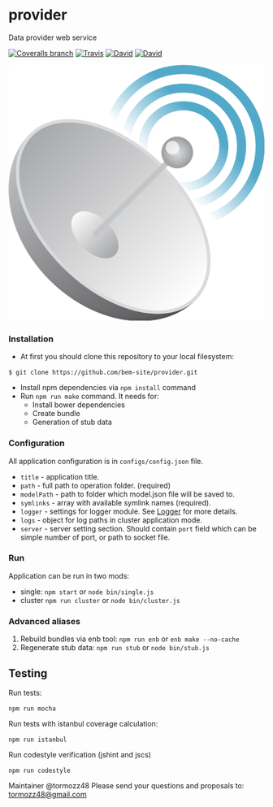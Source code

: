 # provider
Data provider web service

[![Coveralls branch](https://img.shields.io/coveralls/bem-site/provider/master.svg)](https://coveralls.io/r/bem-site/provider?branch=master)
[![Travis](https://img.shields.io/travis/bem-site/provider.svg)](https://travis-ci.org/bem-site/provider)
[![David](https://img.shields.io/david/bem-site/provider.svg)](https://david-dm.org/bem-site/provider)
[![David](https://img.shields.io/david/dev/bem-site/provider.svg)](https://david-dm.org/bem-site/provider#info=devDependencies)

![GitHub Logo](./icon-cable.png)

### Installation

* At first you should clone this repository to your local filesystem:
```
$ git clone https://github.com/bem-site/provider.git
```
* Install npm dependencies via `npm install` command
* Run `npm run make` command. It needs for:
    * Install bower dependencies
    * Create bundle
    * Generation of stub data

### Configuration

All application configuration is in `configs/config.json` file.

* `title` - application title.
* `path` - full path to operation folder. (required)
* `modelPath` - path to folder which model.json file will be saved to.
* `symlinks` - array with available symlink names (required).
* `logger` - settings for logger module. See [Logger](https://www.npmjs.com/package/bem-site-logger) for more details.
* `logs` - object for log paths in cluster application mode.
* `server` - server setting section. Should contain `port` field which can be simple number of port,
or path to socket file.

### Run

Application can be run in two mods:

* single: `npm start` or `node bin/single.js`
* cluster `npm run cluster` or `node bin/cluster.js`

### Advanced aliases

1. Rebuild bundles via enb tool: `npm run enb` or `enb make --no-cache` 
2. Regenerate stub data: `npm run stub` or `node bin/stub.js`

## Testing

Run tests:
```
npm run mocha
```

Run tests with istanbul coverage calculation:
```
npm run istanbul
```

Run codestyle verification (jshint and jscs)
```
npm run codestyle
```

Maintainer @tormozz48
Please send your questions and proposals to: tormozz48@gmail.com
